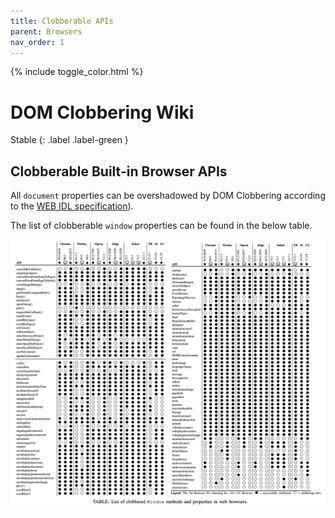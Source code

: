 ```yaml
---
title: Clobberable APIs
parent: Browsers
nav_order: 1
---
```


{% include toggle_color.html %}

# DOM Clobbering Wiki

Stable
{: .label .label-green }


## Clobberable Built-in Browser APIs

All `document` properties can be overshadowed by DOM Clobbering according to the [WEB IDL specification](https://webidl.spec.whatwg.org/#legacy-platform-object-abstract-ops)). 

The list of clobberable `window` properties can be found in the below table.


<p align="center">
  <img align="center" width="900" src="https://raw.githubusercontent.com/SoheilKhodayari/DOMClobbering/master/static/assets/images/wiki/clobberable-apis-browsers.png?token=GHSAT0AAAAAABQVMFYSXETUQPLZ6BB7PZ7OYV6YOXQ">
</p>

